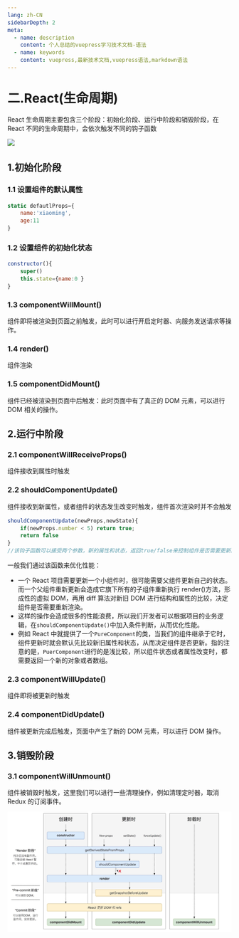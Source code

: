 ```yaml
---
lang: zh-CN
sidebarDepth: 2
meta:
  - name: description
    content: 个人总结的vuepress学习技术文档-语法
  - name: keywords
    content: vuepress,最新技术文档,vuepress语法,markdown语法
---
```


# 二.React(生命周期)

React 生命周期主要包含三个阶段：初始化阶段、运行中阶段和销毁阶段，在 React 不同的生命周期中，会依次触发不同的钩子函数

![](https://zhoubichuan.github.io/Note-Frontend/1.base/5.frames/3.React/1.%E5%9F%BA%E7%A1%80/1.react/%E7%94%9F%E5%91%BD%E5%91%A8%E6%9C%9F.png)

## 1.初始化阶段

### 1.1 设置组件的默认属性

```js
static defautlProps={
    name:'xiaoming',
    age:11
}
```

### 1.2 设置组件的初始化状态

```js
constructor(){
    super()
    this.state={name:0 }
}
```

### 1.3 componentWillMount()

组件即将被渲染到页面之前触发，此时可以进行开启定时器、向服务发送请求等操作。

### 1.4 render()

组件渲染

### 1.5 componentDidMount()

组件已经被渲染到页面中后触发：此时页面中有了真正的 DOM 元素，可以进行 DOM 相关的操作。

## 2.运行中阶段

### 2.1 componentWillReceiveProps()

组件接收到属性时触发

### 2.2 shouldComponentUpdate()

组件接收到新属性，或者组件的状态发生改变时触发，组件首次渲染时并不会触发

```js
shouldComponentUpdate(newProps,newState){
    if(newProps.number < 5) return true;
    return false
}
//该钩子函数可以接受两个参数，新的属性和状态，返回true/false来控制组件是否需要更新。
```

一般我们通过该函数来优化性能：

- 一个 React 项目需要更新一个小组件时，很可能需要父组件更新自己的状态。而一个父组件重新更新会造成它旗下所有的子组件重新执行 render()方法，形成性的虚拟 DOM，再用 diff 算法对新旧 DOM 进行结构和属性的比较，决定组件是否需要重新渲染。
- 这样的操作会造成很多的性能浪费，所以我们开发者可以根据项目的业务逻辑，在`shouldComponentUpdate()`中加入条件判断，从而优化性能。
- 例如 React 中就提供了一个`PureComponent`的类，当我们的组件继承于它时，组件更新时就会默认先比较新旧属性和状态，从而决定组件是否更新。指的注意的是，`PuerComponent`进行的是浅比较，所以组件状态或者属性改变时，都需要返回一个新的对象或者数组。

### 2.3 componentWillUpdate()

组件即将被更新时触发

### 2.4 componentDidUpdate()

组件被更新完成后触发，页面中产生了新的 DOM 元素，可以进行 DOM 操作。

## 3.销毁阶段

### 3.1 componentWillUnmount()

组件被销毁时触发，这里我们可以进行一些清理操作，例如清理定时器，取消 Redux 的订阅事件。

![](./8.jpg)
